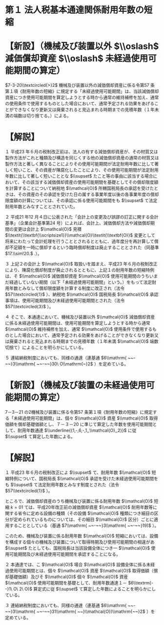 # 第１ 法人税基本通達関係耐用年数の短縮

# 【新設】（機械及び装置以外 $\\oslash$ 減価償却資産 $\\oslash$ 未経過使用可能期間の算定）

$7-3-20\\textcircled{>}2$ 機械及び装置以外の減価償却資産に係る令第57 条第１項《耐用年数の短縮》に規定する「未経過使用可能期間」は、当該減価償却資産につき使用可能期間を算定しようとする時から通常の維持補修を加え、通常の使用条件で使用するものとした場合において、通常予定される効果をあげることができなくなり更新又は廃棄されると見込まれる時期までの見積年数（１年未満の端数は切り捨てる。）による。

# 【解説】

１ 平成23 年６月の税制改正前は、法人の有する減価償却資産が、その材質又は製作方法がこれと種類及び構造を同じくする他の減価償却資産の通常の材質又は製作方法と著しく異なることによりその使用可能期間が法定耐用年数に比して著しく短いこと、その資産が陳腐化したことにより、その使用可能期間が法定耐用年数に比して著しく短いこととな $\\supset$ たこと等の事由に該当する場合において、その該当する減価償却資産の使用可能期間を基礎としてその償却限度額を計算することについて納税地 $\\mathcal{O}$ 所轄国税局長の承認を受けたときは、その資産のその承認を受けた日の属する事業年度以後の各事業年度の償却限度額の計算については、その承認に係る使用可能期間をも $\\supset$ て法定耐用年数とみなすこととされていた。

２ 平成21 年12 月４日に公表された「会計上の変更及び誤謬の訂正に関する会計基準」（企業会計基準第24 号）によれば、会計上、減価償却方法や減価償却期間の変更は会計上 $\\mathcal{O}$ 見積 $\\textit{\\textbf{\\scriptsize1}}\\mathcal{O}\\textit{\\textbf{O}}$ 変更として将来にわたって会計処理を行うこととされるとともに、過年度分を再計算して償却不足額を一時に償却するという臨時償却制度は廃止することとされた（同基準 $17.\\sim!20.$ .）。

３ 上記２の会計上 $\\mathcal{O}$ 取扱いを踏まえ、平成23 年６月の税制改正により、陳腐化償却制度が廃止されるとともに、上記１の耐用年数の短縮特例は、そ $\\mathcal{O}$ 減価償却資産 $\\mathcal{O}$ 使用可能期間のうちいまだ経過していない期間（以下「未経過使用可能期間」という。）をもって法定耐用年数とみなして償却限度額を計算する制度に改正され（法令 $57\\textcircled{1}$ ）、納税地 $\\mathcal{O}$ 国税局長 $\\mathcal{O}$ 承認事項は、使用可能期間及び未経過使用可能期間とされた（法令 $57\\textcircled{3}$ ）。

４ そこで、本通達において、機械及び装置以外 $\\mathcal{O}$ 減価償却資産に係る未経過使用可能期間は、使用可能期間を算定しようとする時から通常 $\\mathcal{O}$ 維持補修を加え、通常 $\\mathcal{O}$ 使用条件で使用するものとした場合において、通常予定される効果をあげることができなくなり更新又は廃棄されると見込まれる時期までの見積年数（１年未満 $\\mathcal{O}$ 端数切捨て）によることを明らかにしている。

５ 連結納税制度においても、同様の通達（連基通 $6\\mathrm{ ~~-~~}3\\mathrm{ ~~-~~}30\ O\\mathrm{~}2$ ）を定めている。

# 【新設】（機械及び装置の未経過使用可能期間の算定）

7－3－21 の2機械及び装置に係る令第57 条第１項《耐用年数の短縮》に規定する「未経過使用可能期間」は、個々 $\\mathcal{O}$ 資産 $\\mathcal{O}$ 取得価額を償却基礎価額とし、７－３－20 に準じて算定した年数を使用可能期間として、耐用年数通達 $\\underline{{1,-,6,-,1,,\\mathcal{O},,2}}$ に従 $\\supset$ て算定した年数による。

# 【解説】

１ 平成23 年６月の税制改正によ $\\supset$ て、耐用年数 $\\mathcal{O}$ 短縮特例について、国税局長 $\\mathcal{O}$ 承認を受けた未経過使用可能期間をも $\\supset$ て法定耐用年数とみなす制度とされた（法令 $57\\textcircled{1}$ ）。

ところで、減価償却資産のうち機械及び装置に係る耐用年数 $\\mathcal{O}$ 短縮 $k=01$ ては、平成20年改正前の減価償却資産 $\\mathcal{O}$ 耐用年数等に関する省令に定める設備の種類（その設備 $\\mathcal{O}$ 種類につき細目の区分が定められているものについては、その細目 $\\mathcal{O}$ 区分）ごとに適用することとしている（基通 $7\\mathrm{ ~~-~~}3\\mathrm{ ~~-~~}19)$ ）。

このため、機械及び装置に係る耐用年数 $\\mathcal{O}$ 短縮においては、設備を構成する個々の機械及び装置について取得時期及び使用可能期間の相違があ $\\supset$ たとしても、国税局長は当該設備全体につき一 $\\mathcal{O}$ 使用可能期間及び未経過使用可能期間を承認することになる。

２ 本通達では、こ $\\mathcal{O}$ 場合 $\\mathcal{O}$ 設備全体に係る未経過使用可能期間とは、個々 $\\mathcal{O}$ 資産 $\\mathcal{O}$ 取得価額（償却基礎価額）及びそ $\\mathcal{O}$ 個々 $\\mathcal{O}$ 資産 $\\mathcal{O}$ 使用可能期間を基礎として、耐用年数通達１－ $6\\textrm{--}1\ O\ 2\ O)$ 算定式に従 $\\supset$ て算定した年数によることを明らかにしている。

３ 連結納税制度においても、同様の通達（連基通 $6\\mathrm{ ~~-~~}3\\mathrm{ ~~-~~}31\\mathrm{ ~~}\\mathcal{O})\\mathrm{~~}2$ ）を定めている。